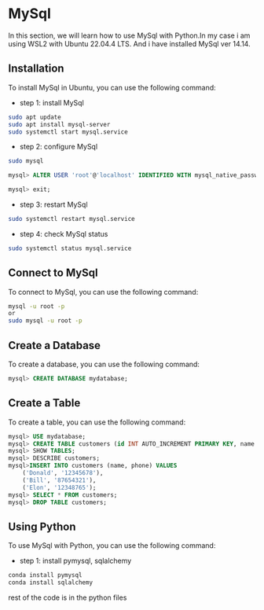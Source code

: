 # MySql
In this section, we will learn how to use MySql with Python.In my case i am using WSL2 with Ubuntu 22.04.4 LTS. And i have installed MySql ver 14.14.
## Installation
To install MySql in Ubuntu, you can use the following command:
- step 1: install MySql
```bash
sudo apt update
sudo apt install mysql-server
sudo systemctl start mysql.service
```
- step 2: configure MySql
```bash
sudo mysql
```
```sql
mysql> ALTER USER 'root'@'localhost' IDENTIFIED WITH mysql_native_password BY 'new_password';
```
```sql
mysql> exit;
```
- step 3: restart MySql
```bash
sudo systemctl restart mysql.service
```
- step 4: check MySql status
```bash
sudo systemctl status mysql.service
```
## Connect to MySql
To connect to MySql, you can use the following command:
```bash
mysql -u root -p
or
sudo mysql -u root -p
```
## Create a Database
To create a database, you can use the following command:
```sql
mysql> CREATE DATABASE mydatabase;
```
## Create a Table
To create a table, you can use the following command:
```sql
mysql> USE mydatabase;
mysql> CREATE TABLE customers (id INT AUTO_INCREMENT PRIMARY KEY, name VARCHAR(255), phone VARCHAR(20));
mysql> SHOW TABLES;
mysql> DESCRIBE customers;
mysql>INSERT INTO customers (name, phone) VALUES
    ('Donald', '12345678'),
    ('Bill', '87654321'),
    ('Elon', '12348765');
mysql> SELECT * FROM customers;
mysql> DROP TABLE customers;
```
## Using Python
To use MySql with Python, you can use the following command:
- step 1: install pymysql, sqlalchemy
```bash
conda install pymysql
conda install sqlalchemy
```
rest of the code is in the python files